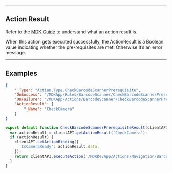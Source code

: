 
----
## Action Result
Refer to the [MDK Guide](https://help.sap.com/doc/f53c64b93e5140918d676b927a3cd65b/Cloud/en-US/docs-en/guides/getting-started/mdk/development/action-binding-and-result.html#action-results) to understand what an action result is.

When this action gets executed successfully, the ActionResult is a Boolean value indicating whether the pre-requisites are met. Otherwise it’s an error message.

----
## Examples


```json
{
    "_Type": "Action.Type.CheckBarcodeScannerPrerequisite",
    "OnSuccess": "/MDKApp/Rules/BarcodeScanner/CheckBarcodeScannerPrerequisiteResult.js", 
    "OnFailure": "/MDKApp/Actions/BarcodeScanner/CheckBarcodeScannerPrerequisiteFailure.action",
    "ActionResult": {
        "_Name": "CheckCamera"
    }
}
```

```js
export default function CheckBarcodeScannerPrerequisiteResult(clientAPI) {
  var actionResult = clientAPI.getActionResult('CheckCamera');
  if (actionResult) {
    clientAPI.setActionBinding({
      'IsCameraReady': actionResult.data,
    });
    return clientAPI.executeAction('/MDKDevApp/Actions/Navigation/BarcodeScanner/NavToBarcodeScannerPage.action');
  }
}
```

